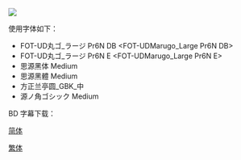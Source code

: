 ![](https://i.loli.net/2020/01/04/D8wzxVsan2XEHON.png)



使用字体如下：

- FOT-UD丸ゴ_ラージ Pr6N DB <FOT-UDMarugo_Large Pr6N DB>
- FOT-UD丸ゴ_ラージ Pr6N E <FOT-UDMarugo_Large Pr6N E>
- 思源黑体 Medium <Source Han Sans SC Medium>
- 思源黑體 Medium <Source Han Sans TC Medium>
- 方正兰亭圆\_GBK\_中 <FZLanTingYuan-DB-GBK>
- 源ノ角ゴシック Medium <Source Han Sans Medium>




BD 字幕下载：

[简体](https://raw.githubusercontent.com/SweetSub/SweetSub-source/master/Mai%20Mai%20Miracle/%5BSweetSub%5D%20Mai%20Mai%20Miracle.chs.ass)

[繁体](https://raw.githubusercontent.com/SweetSub/SweetSub-source/master/Mai%20Mai%20Miracle/%5BSweetSub%5D%20Mai%20Mai%20Miracle.cht.ass)
